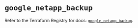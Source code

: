 # `google_netapp_backup`

Refer to the Terraform Registry for docs: [`google_netapp_backup`](https://registry.terraform.io/providers/hashicorp/google-beta/6.49.2/docs/resources/google_netapp_backup).

